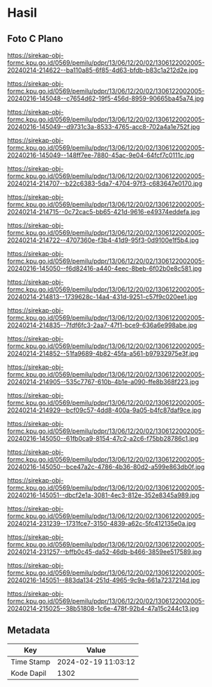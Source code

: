 # Hasil

## Foto C Plano

https://sirekap-obj-formc.kpu.go.id/0569/pemilu/pdpr/13/06/12/20/02/1306122002005-20240214-214622--ba110a85-6f85-4d63-bfdb-b83c1a212d2e.jpg

https://sirekap-obj-formc.kpu.go.id/0569/pemilu/pdpr/13/06/12/20/02/1306122002005-20240216-145048--c7654d62-19f5-456d-8959-90665ba45a74.jpg

https://sirekap-obj-formc.kpu.go.id/0569/pemilu/pdpr/13/06/12/20/02/1306122002005-20240216-145049--d9731c3a-8533-4765-acc8-702a4a1e752f.jpg

https://sirekap-obj-formc.kpu.go.id/0569/pemilu/pdpr/13/06/12/20/02/1306122002005-20240216-145049--148ff7ee-7880-45ac-9e04-64fcf7c0111c.jpg

https://sirekap-obj-formc.kpu.go.id/0569/pemilu/pdpr/13/06/12/20/02/1306122002005-20240214-214707--b22c6383-5da7-4704-97f3-c683647e0170.jpg

https://sirekap-obj-formc.kpu.go.id/0569/pemilu/pdpr/13/06/12/20/02/1306122002005-20240214-214715--0c72cac5-bb65-421d-9616-e49374eddefa.jpg

https://sirekap-obj-formc.kpu.go.id/0569/pemilu/pdpr/13/06/12/20/02/1306122002005-20240214-214722--4707360e-f3b4-41d9-95f3-0d9100e1f5b4.jpg

https://sirekap-obj-formc.kpu.go.id/0569/pemilu/pdpr/13/06/12/20/02/1306122002005-20240216-145050--f6d82416-a440-4eec-8beb-6f02b0e8c581.jpg

https://sirekap-obj-formc.kpu.go.id/0569/pemilu/pdpr/13/06/12/20/02/1306122002005-20240214-214813--1739628c-14a4-431d-9251-c57f9c020ee1.jpg

https://sirekap-obj-formc.kpu.go.id/0569/pemilu/pdpr/13/06/12/20/02/1306122002005-20240214-214835--7fdf6fc3-2aa7-47f1-bce9-636a6e998abe.jpg

https://sirekap-obj-formc.kpu.go.id/0569/pemilu/pdpr/13/06/12/20/02/1306122002005-20240214-214852--51fa9689-4b82-45fa-a561-b97932975e3f.jpg

https://sirekap-obj-formc.kpu.go.id/0569/pemilu/pdpr/13/06/12/20/02/1306122002005-20240214-214905--535c7767-610b-4b1e-a090-ffe8b368f223.jpg

https://sirekap-obj-formc.kpu.go.id/0569/pemilu/pdpr/13/06/12/20/02/1306122002005-20240214-214929--bcf09c57-4dd8-400a-9a05-b4fc87daf9ce.jpg

https://sirekap-obj-formc.kpu.go.id/0569/pemilu/pdpr/13/06/12/20/02/1306122002005-20240216-145050--61fb0ca9-8154-47c2-a2c6-f75bb28786c1.jpg

https://sirekap-obj-formc.kpu.go.id/0569/pemilu/pdpr/13/06/12/20/02/1306122002005-20240216-145050--bce47a2c-4786-4b36-80d2-a599e863db0f.jpg

https://sirekap-obj-formc.kpu.go.id/0569/pemilu/pdpr/13/06/12/20/02/1306122002005-20240216-145051--dbcf2e1a-3081-4ec3-812e-352e8345a989.jpg

https://sirekap-obj-formc.kpu.go.id/0569/pemilu/pdpr/13/06/12/20/02/1306122002005-20240214-231239--1731fce7-3150-4839-a62c-5fc412135e0a.jpg

https://sirekap-obj-formc.kpu.go.id/0569/pemilu/pdpr/13/06/12/20/02/1306122002005-20240214-231257--bffb0c45-da52-46db-b466-3859ee517589.jpg

https://sirekap-obj-formc.kpu.go.id/0569/pemilu/pdpr/13/06/12/20/02/1306122002005-20240216-145051--883da134-251d-4965-9c9a-661a7237214d.jpg

https://sirekap-obj-formc.kpu.go.id/0569/pemilu/pdpr/13/06/12/20/02/1306122002005-20240214-215025--38b51808-1c6e-478f-92b4-47a15c244c13.jpg


## Metadata

| Key        | Value               |
| ---------- | ------------------- |
| Time Stamp | 2024-02-19 11:03:12 |
| Kode Dapil | 1302                |



